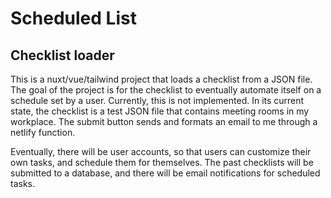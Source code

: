# Scheduled List

## Checklist loader

This is a nuxt/vue/tailwind project that loads a checklist from a JSON file. The goal of the project is for the checklist to eventually automate itself on a schedule set by a user. Currently, this is not implemented. In its current state, the checklist is a test JSON file that contains meeting rooms in my workplace. The submit button sends and formats an email to me through a netlify function.

Eventually, there will be user accounts, so that users can customize their own tasks, and schedule them for themselves. The past checklists will be submitted to a database, and there will be email notifications for scheduled tasks.
